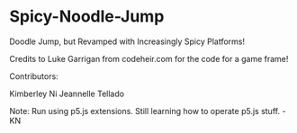 # Spicy-Noodle-Jump
Doodle Jump, but Revamped with Increasingly Spicy Platforms!

Credits to Luke Garrigan from codeheir.com for the code for a game frame!

Contributors:

Kimberley Ni
Jeannelle Tellado

Note:
Run using p5.js extensions. Still learning how to operate p5.js stuff. - KN